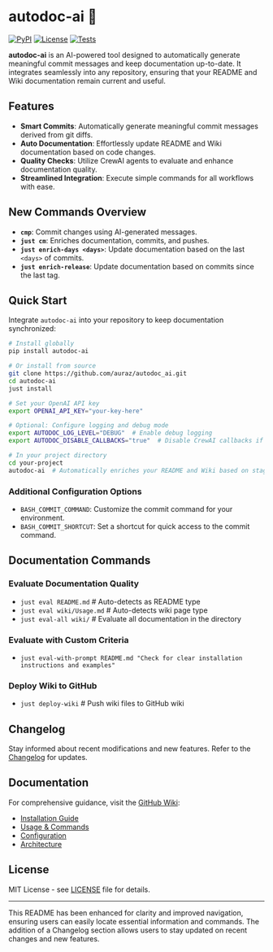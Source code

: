 # autodoc-ai 🚀

[![PyPI](https://img.shields.io/pypi/v/autodoc-ai)](https://pypi.org/project/autodoc-ai/)
[![License](https://img.shields.io/badge/License-MIT-green.svg)](https://opensource.org/licenses/MIT)
[![Tests](https://github.com/auraz/autodoc_ai/actions/workflows/test.yml/badge.svg)](https://github.com/auraz/autodoc_ai/actions)

**autodoc-ai** is an AI-powered tool designed to automatically generate meaningful commit messages and keep documentation up-to-date. It integrates seamlessly into any repository, ensuring that your README and Wiki documentation remain current and useful.

## Features

- **Smart Commits**: Automatically generate meaningful commit messages derived from git diffs.
- **Auto Documentation**: Effortlessly update README and Wiki documentation based on code changes.
- **Quality Checks**: Utilize CrewAI agents to evaluate and enhance documentation quality.
- **Streamlined Integration**: Execute simple commands for all workflows with ease.

## New Commands Overview

- **`cmp`**: Commit changes using AI-generated messages.
- **`just cm`**: Enriches documentation, commits, and pushes.
- **`just enrich-days <days>`**: Update documentation based on the last `<days>` of commits.
- **`just enrich-release`**: Update documentation based on commits since the last tag.

## Quick Start

Integrate `autodoc-ai` into your repository to keep documentation synchronized:

```bash
# Install globally
pip install autodoc-ai

# Or install from source
git clone https://github.com/auraz/autodoc_ai.git
cd autodoc-ai
just install

# Set your OpenAI API key
export OPENAI_API_KEY="your-key-here"

# Optional: Configure logging and debug mode
export AUTODOC_LOG_LEVEL="DEBUG"  # Enable debug logging
export AUTODOC_DISABLE_CALLBACKS="true"  # Disable CrewAI callbacks if needed

# In your project directory
cd your-project
autodoc-ai  # Automatically enriches your README and Wiki based on staged changes
```

### Additional Configuration Options

- `BASH_COMMIT_COMMAND`: Customize the commit command for your environment.
- `BASH_COMMIT_SHORTCUT`: Set a shortcut for quick access to the commit command.

## Documentation Commands

### Evaluate Documentation Quality

- `just eval README.md`  # Auto-detects as README type
- `just eval wiki/Usage.md`  # Auto-detects wiki page type
- `just eval-all wiki/`  # Evaluate all documentation in the directory

### Evaluate with Custom Criteria

- `just eval-with-prompt README.md "Check for clear installation instructions and examples"`

### Deploy Wiki to GitHub

- `just deploy-wiki`  # Push wiki files to GitHub wiki

## Changelog

Stay informed about recent modifications and new features. Refer to the [Changelog](https://github.com/auraz/autodoc_ai/wiki/Changelog) for updates.

## Documentation

For comprehensive guidance, visit the [GitHub Wiki](https://github.com/auraz/autodoc_ai/wiki):

- [Installation Guide](https://github.com/auraz/autodoc_ai/wiki/Installation)
- [Usage & Commands](https://github.com/auraz/autodoc_ai/wiki/Usage)
- [Configuration](https://github.com/auraz/autodoc_ai/wiki/Configuration)
- [Architecture](https://github.com/auraz/autodoc_ai/wiki/Architecture)

## License

MIT License - see [LICENSE](LICENSE) file for details.

---

This README has been enhanced for clarity and improved navigation, ensuring users can easily locate essential information and commands. The addition of a Changelog section allows users to stay updated on recent changes and new features.
